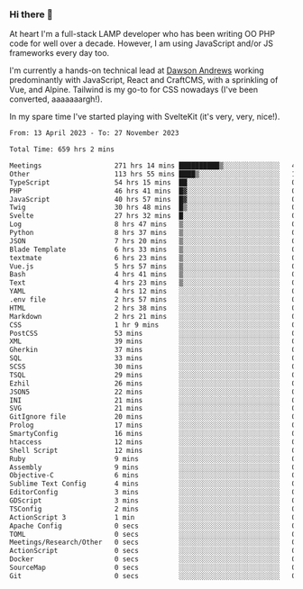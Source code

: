 ### Hi there 👋

<!--
**JamesNock/JamesNock** is a ✨ _special_ ✨ repository because its `README.md` (this file) appears on your GitHub profile.

Here are some ideas to get you started:

- 🔭 I’m currently working on ...
- 🌱 I’m currently learning ...
- 👯 I’m looking to collaborate on ...
- 🤔 I’m looking for help with ...
- 💬 Ask me about ...
- 📫 How to reach me: ...
- 😄 Pronouns: ...
- ⚡ Fun fact: ...
-->
At heart I'm a full-stack LAMP developer who has been writing OO PHP code for well over a decade. However, I am using JavaScript and/or JS frameworks every day too.

I'm currently a hands-on technical lead at [Dawson Andrews](https://www.dawsonandrews.com/) working predominantly with JavaScript, React and CraftCMS, with a sprinkling of Vue, and Alpine. Tailwind is my go-to for CSS nowadays (I've been converted, aaaaaaargh!).

In my spare time I've started playing with SvelteKit (it's very, very, nice!).

<!--START_SECTION:waka-->

```txt
From: 13 April 2023 - To: 27 November 2023

Total Time: 659 hrs 2 mins

Meetings                  271 hrs 14 mins ██████████▒░░░░░░░░░░░░░░   41.17 %
Other                     113 hrs 55 mins ████▒░░░░░░░░░░░░░░░░░░░░   17.29 %
TypeScript                54 hrs 15 mins  ██░░░░░░░░░░░░░░░░░░░░░░░   08.23 %
PHP                       46 hrs 41 mins  █▓░░░░░░░░░░░░░░░░░░░░░░░   07.09 %
JavaScript                40 hrs 57 mins  █▓░░░░░░░░░░░░░░░░░░░░░░░   06.22 %
Twig                      30 hrs 48 mins  █▒░░░░░░░░░░░░░░░░░░░░░░░   04.68 %
Svelte                    27 hrs 32 mins  █░░░░░░░░░░░░░░░░░░░░░░░░   04.18 %
Log                       8 hrs 47 mins   ▒░░░░░░░░░░░░░░░░░░░░░░░░   01.33 %
Python                    8 hrs 37 mins   ▒░░░░░░░░░░░░░░░░░░░░░░░░   01.31 %
JSON                      7 hrs 20 mins   ▒░░░░░░░░░░░░░░░░░░░░░░░░   01.11 %
Blade Template            6 hrs 33 mins   ▒░░░░░░░░░░░░░░░░░░░░░░░░   00.99 %
textmate                  6 hrs 23 mins   ▒░░░░░░░░░░░░░░░░░░░░░░░░   00.97 %
Vue.js                    5 hrs 57 mins   ▒░░░░░░░░░░░░░░░░░░░░░░░░   00.90 %
Bash                      4 hrs 41 mins   ▒░░░░░░░░░░░░░░░░░░░░░░░░   00.71 %
Text                      4 hrs 23 mins   ▒░░░░░░░░░░░░░░░░░░░░░░░░   00.67 %
YAML                      4 hrs 12 mins   ░░░░░░░░░░░░░░░░░░░░░░░░░   00.64 %
.env file                 2 hrs 57 mins   ░░░░░░░░░░░░░░░░░░░░░░░░░   00.45 %
HTML                      2 hrs 38 mins   ░░░░░░░░░░░░░░░░░░░░░░░░░   00.40 %
Markdown                  2 hrs 21 mins   ░░░░░░░░░░░░░░░░░░░░░░░░░   00.36 %
CSS                       1 hr 9 mins     ░░░░░░░░░░░░░░░░░░░░░░░░░   00.18 %
PostCSS                   53 mins         ░░░░░░░░░░░░░░░░░░░░░░░░░   00.13 %
XML                       39 mins         ░░░░░░░░░░░░░░░░░░░░░░░░░   00.10 %
Gherkin                   37 mins         ░░░░░░░░░░░░░░░░░░░░░░░░░   00.10 %
SQL                       33 mins         ░░░░░░░░░░░░░░░░░░░░░░░░░   00.08 %
SCSS                      30 mins         ░░░░░░░░░░░░░░░░░░░░░░░░░   00.08 %
TSQL                      29 mins         ░░░░░░░░░░░░░░░░░░░░░░░░░   00.07 %
Ezhil                     26 mins         ░░░░░░░░░░░░░░░░░░░░░░░░░   00.07 %
JSON5                     22 mins         ░░░░░░░░░░░░░░░░░░░░░░░░░   00.06 %
INI                       21 mins         ░░░░░░░░░░░░░░░░░░░░░░░░░   00.06 %
SVG                       21 mins         ░░░░░░░░░░░░░░░░░░░░░░░░░   00.05 %
GitIgnore file            20 mins         ░░░░░░░░░░░░░░░░░░░░░░░░░   00.05 %
Prolog                    17 mins         ░░░░░░░░░░░░░░░░░░░░░░░░░   00.04 %
SmartyConfig              16 mins         ░░░░░░░░░░░░░░░░░░░░░░░░░   00.04 %
htaccess                  12 mins         ░░░░░░░░░░░░░░░░░░░░░░░░░   00.03 %
Shell Script              12 mins         ░░░░░░░░░░░░░░░░░░░░░░░░░   00.03 %
Ruby                      9 mins          ░░░░░░░░░░░░░░░░░░░░░░░░░   00.02 %
Assembly                  9 mins          ░░░░░░░░░░░░░░░░░░░░░░░░░   00.02 %
Objective-C               6 mins          ░░░░░░░░░░░░░░░░░░░░░░░░░   00.02 %
Sublime Text Config       4 mins          ░░░░░░░░░░░░░░░░░░░░░░░░░   00.01 %
EditorConfig              3 mins          ░░░░░░░░░░░░░░░░░░░░░░░░░   00.01 %
GDScript                  3 mins          ░░░░░░░░░░░░░░░░░░░░░░░░░   00.01 %
TSConfig                  2 mins          ░░░░░░░░░░░░░░░░░░░░░░░░░   00.01 %
ActionScript 3            1 min           ░░░░░░░░░░░░░░░░░░░░░░░░░   00.00 %
Apache Config             0 secs          ░░░░░░░░░░░░░░░░░░░░░░░░░   00.00 %
TOML                      0 secs          ░░░░░░░░░░░░░░░░░░░░░░░░░   00.00 %
Meetings/Research/Other   0 secs          ░░░░░░░░░░░░░░░░░░░░░░░░░   00.00 %
ActionScript              0 secs          ░░░░░░░░░░░░░░░░░░░░░░░░░   00.00 %
Docker                    0 secs          ░░░░░░░░░░░░░░░░░░░░░░░░░   00.00 %
SourceMap                 0 secs          ░░░░░░░░░░░░░░░░░░░░░░░░░   00.00 %
Git                       0 secs          ░░░░░░░░░░░░░░░░░░░░░░░░░   00.00 %
```

<!--END_SECTION:waka-->
